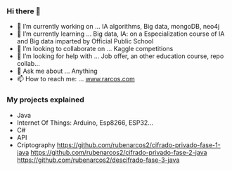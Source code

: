 ### Hi there 👋
- 🔭 I’m currently working on ...
  IA algorithms, Big data, mongoDB, neo4j
- 🌱 I’m currently learning ...
  Big data, IA: on a Especialization course of IA and Big data imparted by Official Public School
- 👯 I’m looking to collaborate on ...
  Kaggle competitions
- 🤔 I’m looking for help with ...
  Job offer, an other education course, repo collab... 
- 💬 Ask me about ...
  Anything
- 📫 How to reach me: ...
  www.rarcos.com

  
<!--
**rubenarcos2/rubenarcos2** is a ✨ _special_ ✨ repository because its `README.md` (this file) appears on your GitHub profile.

Here are some ideas to get you started:

- 🔭 I’m currently working on ...
- 🌱 I’m currently learning ...
- 👯 I’m looking to collaborate on ...
- 🤔 I’m looking for help with ...
- 💬 Ask me about ...
- 📫 How to reach me: ...
- 😄 Pronouns: ...
- ⚡ Fun fact: ...
-->

### My projects explained

- Java
- Internet Of Things: Arduino, Esp8266, ESP32...
- C#
- API
- Criptography
  https://github.com/rubenarcos2/cifrado-privado-fase-1-java
  https://github.com/rubenarcos2/cifrado-privado-fase-2-java
  https://github.com/rubenarcos2/descifrado-fase-3-java
